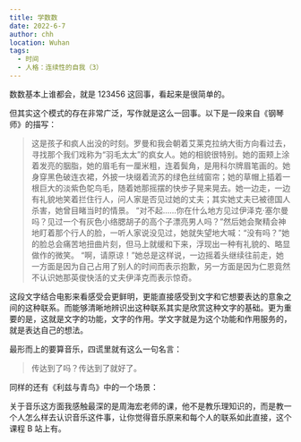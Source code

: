 ```yaml
---
title: 学数数
date: 2022-6-7
author: chh
location: Wuhan
tags:
  - 时间
  - 人格：连续性的自我（3）
---
```


数数基本上谁都会，就是 123456 这回事，看起来是很简单的。

但其实这个模式的存在非常广泛，写作就是这么一回事。以下是一段来自《钢琴师》的描写：

> 这是孩子和疯人出没的时刻。罗曼和我会朝着艾莱克拉纳大街方向看过去，寻找那个我们戏称为“羽毛太太”的疯女人。她的相貌很特别。她的面颊上涂着发亮的胭脂，她的眉毛有一厘米粗，连着鬓角，是用科尔牌眉笔画的。她身穿黑色破连衣裙，外披一块缀着流苏的绿色丝绒窗帘；她的草帽上插着一根巨大的淡紫色鸵鸟毛，随着她那摇摆的快步子晃来晃去。她一边走，一边有礼貌地笑着拦住行人，问人家是否见过她的丈夫；其实她丈夫已被德国人杀害，她曾目睹当时的情景。
> “对不起……你在什么地方见过伊泽克·塞尔曼吗？见过一个有灰色小络腮胡子的高个子漂亮男人吗？”然后她会聚精会神地盯着那个行人的脸，一听人家说没见过，她就失望地大喊：“没有吗？”她的脸总会痛苦地扭曲片刻，但马上就缓和下来，浮现出一种有礼貌的、略显做作的微笑。
> “啊，请原谅！”她总是这样说，一边摇着头继续往前走，她一方面是因为自己占用了别人的时间而表示抱歉，另一方面是因为仁恩竟然不认识她那英俊快活的丈夫伊泽克而表示惊奇。

这段文字结合电影来看感受会更鲜明，更能直接感受到文字和它想要表达的意象之间的这种联系。而能够清晰地辨识出这种联系其实是欣赏这种文字的基础。更为重要的是，这就是文字的功能，文字的作用。学文字就是为这个功能和作用服务的，就是表达自己的想法。

最形而上的要算音乐，四谎里就有这么一句名言：

> 传达到了吗？传达到了就好了。

同样的还有《利兹与青鸟》中的一个场景：

关于音乐这方面我感触最深的是周海宏老师的课，他不是教乐理知识的，而是教一个人怎么样去认识音乐这件事，让你觉得音乐原来和每个人的联系如此直接，这个课程 B 站上有。
